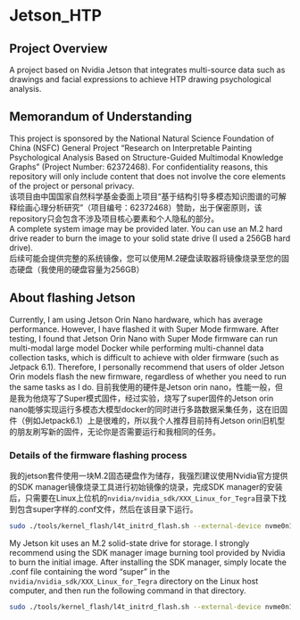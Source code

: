 # Jetson_HTP
## Project Overview
A project based on Nvidia Jetson that integrates multi-source data such as drawings and facial expressions to achieve HTP drawing psychological analysis.
## Memorandum of Understanding
This project is sponsored by the National Natural Science Foundation of China (NSFC) General Project “Research on Interpretable Painting Psychological Analysis Based on Structure-Guided Multimodal Knowledge Graphs” (Project Number: 62372468). For confidentiality reasons, this repository will only include content that does not involve the core elements of the project or personal privacy.  
该项目由中国国家自然科学基金委面上项目“基于结构引导多模态知识图谱的可解释绘画心理分析研究”（项目编号：62372468）赞助，出于保密原则，该repository只会包含不涉及项目核心要素和个人隐私的部分。  
A complete system image may be provided later. You can use an M.2 hard drive reader to burn the image to your solid state drive (I used a 256GB hard drive).  
后续可能会提供完整的系统镜像，您可以使用M.2硬盘读取器将镜像烧录至您的固态硬盘（我使用的硬盘容量为256GB）
## About flashing Jetson
Currently, I am using Jetson Orin Nano hardware, which has average performance. However, I have flashed it with Super Mode firmware. After testing, I found that Jetson Orin Nano with Super Mode firmware can run multi-modal large model Docker while performing multi-channel data collection tasks, which is difficult to achieve with older firmware (such as Jetpack 6.1). Therefore, I personally recommend that users of older Jetson Orin models flash the new firmware, regardless of whether you need to run the same tasks as I do.
目前我使用的硬件是Jetson orin nano，性能一般，但是我为他烧写了Super模式固件，经过实验，烧写了super固件的Jetson orin nano能够实现运行多模态大模型docker的同时进行多路数据采集任务，这在旧固件（例如Jetpack6.1）上是很难的，所以我个人推荐目前持有Jetson orin旧机型的朋友刷写新的固件，无论你是否需要运行和我相同的任务。
### Details of the firmware flashing process
我的jetson套件使用一块M.2固态硬盘作为储存，我强烈建议使用Nvidia官方提供的SDK manager镜像烧录工具进行初始镜像的烧录，完成SDK manager的安装后，只需要在Linux上位机的`nvidia/nvidia_sdk/XXX_Linux_for_Tegra`目录下找到包含super字样的.conf文件，然后在该目录下运行。  
```bash
sudo ./tools/kernel_flash/l4t_initrd_flash.sh --external-device nvme0n1p1 -c tools/kernel_flash/flash_l4t_t234_nvme.xml -p "-c  bootloader/generic/cfg/flash_t234_qspi.xml" --showlogs --network usb0 jetson-orin-nano-devkit-super internal
```
My Jetson kit uses an M.2 solid-state drive for storage. I strongly recommend using the SDK manager image burning tool provided by Nvidia to burn the initial image. After installing the SDK manager, simply locate the .conf file containing the word “super” in the `nvidia/nvidia_sdk/XXX_Linux_for_Tegra` directory on the Linux host computer, and then run the following command in that directory.  
```bash
sudo ./tools/kernel_flash/l4t_initrd_flash.sh --external-device nvme0n1p1 -c tools/kernel_flash/flash_l4t_t234_nvme.xml -p "-c  bootloader/generic/cfg/flash_t234_qspi.xml" --showlogs --network usb0 jetson-orin-nano-devkit-super internal
```


